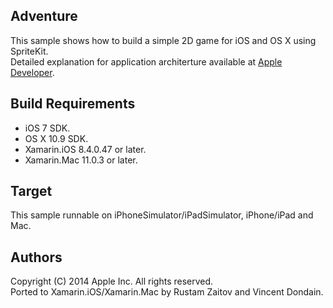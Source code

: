 Adventure
---------

This sample shows how to build a simple 2D game for iOS and OS X using SpriteKit.  
Detailed explanation for application architerture available at [Apple Developer].

Build Requirements
------------------

* iOS 7 SDK.
* OS X 10.9 SDK.
* Xamarin.iOS 8.4.0.47 or later.
* Xamarin.Mac 11.0.3 or later.

Target
------

This sample runnable on iPhoneSimulator/iPadSimulator, iPhone/iPad and Mac.

Authors
-------

Copyright (C) 2014 Apple Inc. All rights reserved.  
Ported to Xamarin.iOS/Xamarin.Mac by Rustam Zaitov and Vincent Dondain.

[Apple Developer]:https://developer.apple.com/library/prerelease/ios/documentation/GraphicsAnimation/Conceptual/CodeExplainedAdventure/AdventureArchitecture/AdventureArchitecture.html